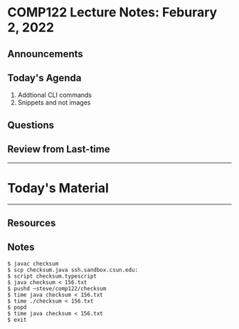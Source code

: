 # COMP122 Lecture Notes: Feburary 2, 2022

## Announcements

## Today's Agenda
   1. Addtional CLI commands
   1. Snippets and not images

## Questions
## Review from Last-time

---
# Today's Material


---
## Resources
## Notes

    $ javac checksum
    $ scp checksum.java ssh.sandbox.csun.edu:
    $ script checksum.typescript      
    $ java checksum < 156.txt         
    $ pushd ~steve/comp122/checksum   
    $ time java checksum < 156.txt    
    $ time ./checksum < 156.txt       
    $ popd                            
    $ time java checksum < 156.txt    
    $ exit 